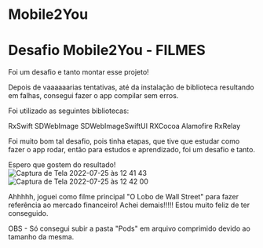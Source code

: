 # Mobile2You
# Desafio Mobile2You - FILMES

Foi um desafio e tanto montar esse projeto! 

Depois de vaaaaaarias tentativas, até da instalação de biblioteca resultando em falhas, consegui fazer o app compilar sem erros. 

Foi utilizado as seguintes bibliotecas: 

RxSwift 
SDWebImage
SDWebImageSwiftUI
RXCocoa
Alamofire
RxRelay 

Foi muito bom tal desafio, pois tinha etapas, que tive que estudar como fazer o app rodar, então para estudos e aprendizado, foi um desafio e tanto. 

Espero que gostem do resultado! ![Captura de Tela 2022-07-25 às 12 41 43](https://user-images.githubusercontent.com/108060592/180819150-ecbc2bfb-258e-48b7-9a7e-30ab909157a0.png)![Captura de Tela 2022-07-25 às 12 42 00](https://user-images.githubusercontent.com/108060592/180819213-0b532696-af62-4512-9c4c-09c65d02949f.png)



Ahhhhh, joguei como filme principal "O Lobo de Wall Street" para fazer referência ao mercado financeiro! 
Achei demais!!!!! Estou muito feliz de ter conseguido.

OBS - Só consegui subir a pasta "Pods" em arquivo comprimido devido ao tamanho da mesma.

